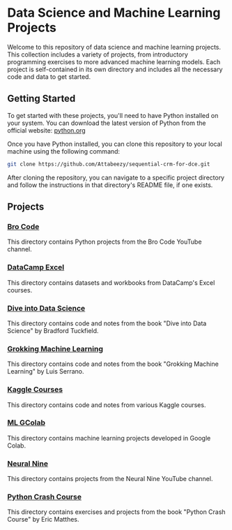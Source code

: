 # Data Science and Machine Learning Projects

Welcome to this repository of data science and machine learning projects. This collection includes a variety of projects, from introductory programming exercises to more advanced machine learning models. Each project is self-contained in its own directory and includes all the necessary code and data to get started.

## Getting Started

To get started with these projects, you'll need to have Python installed on your system. You can download the latest version of Python from the official website: [python.org](https://www.python.org/)

Once you have Python installed, you can clone this repository to your local machine using the following command:

```bash
git clone https://github.com/Attabeezy/sequential-crm-for-dce.git
```

After cloning the repository, you can navigate to a specific project directory and follow the instructions in that directory's README file, if one exists.

## Projects

### [Bro Code](./bro-code/)

This directory contains Python projects from the Bro Code YouTube channel.

### [DataCamp Excel](./datacamp-excel/)

This directory contains datasets and workbooks from DataCamp's Excel courses.

### [Dive into Data Science](./dive-into-data-science-bradford-tuckfield/)

This directory contains code and notes from the book "Dive into Data Science" by Bradford Tuckfield.

### [Grokking Machine Learning](./grokking-machine-learning-luis-serrano/)

This directory contains code and notes from the book "Grokking Machine Learning" by Luis Serrano.

### [Kaggle Courses](./kaggle-courses/)

This directory contains code and notes from various Kaggle courses.

### [ML GColab](./ml_gcolab/)

This directory contains machine learning projects developed in Google Colab.

### [Neural Nine](./neural-nine/)

This directory contains projects from the Neural Nine YouTube channel.

### [Python Crash Course](./python-crash-course-eric-matthes/)

This directory contains exercises and projects from the book "Python Crash Course" by Eric Matthes.
